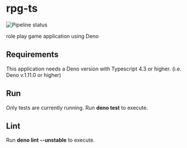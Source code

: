 # rpg-ts
![Pipeline status](https://github.com/sgohlke/rpg-ts/workflows/RPG/badge.svg)

role play game application using Deno

## Requirements
This application needs a Deno version with Typescript 4.3 or higher. (i.e. Deno v.1.11.0 or higher)

## Run
Only tests are currently running. Run **deno test** to execute.

## Lint
Run **deno lint --unstable** to execute.